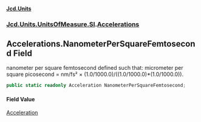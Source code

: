 #### [Jcd.Units](index 'index')
### [Jcd.Units.UnitsOfMeasure.SI](Jcd.Units.UnitsOfMeasure.SI 'Jcd.Units.UnitsOfMeasure.SI').[Accelerations](Accelerations 'Jcd.Units.UnitsOfMeasure.SI.Accelerations')

## Accelerations.NanometerPerSquareFemtosecond Field

nanometer per square femtosecond defined such that: micrometer per square picosecond = nm/fs² ×
(1.0/1000.0)/((1.0/1000.0)*(1.0/1000.0)).

```csharp
public static readonly Acceleration NanometerPerSquareFemtosecond;
```

#### Field Value
[Acceleration](Acceleration 'Jcd.Units.UnitTypes.Acceleration')